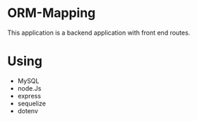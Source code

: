 # ORM-Mapping

This application is a backend application with front end routes.

# Using
* MySQL
* node.Js
* express
* sequelize
* dotenv
